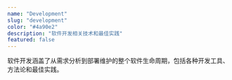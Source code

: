 ```yaml
---
name: "Development"
slug: "development"
color: "#4a90e2"
description: "软件开发相关技术和最佳实践"
featured: false
---
```


软件开发涵盖了从需求分析到部署维护的整个软件生命周期，包括各种开发工具、方法论和最佳实践。
